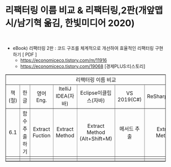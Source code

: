 # 리팩터링 이름 비교 & 리팩터링,2판(개앞맵시/남기혁 옮김, 한빛미디어 2020)

<br>

- eBook) 리팩터링 2판 : 코드 구조를 체계적으로 개선하여 효율적인 리팩터링 구현하기 [ PDF ]
  - https://economiceco.tistory.com/m/11916
  - https://economiceco.tistory.com/19068 [경제PLUS:티스토리]
  
<table border="1">
    <tr>
    <td colspan="7" align="center">리팩터링 이름 비교</td>
    </tr>
    <tr align="center">
        <td width=10px>책(절)</td>
        <td>한글</td>
        <td>영어Eng.</td>
        <td>ItelliJ IDEA(자바)</td>
        <td>Eclipse이클립스(자바)</td>
        <td>VS 2019(C#)</td>
        <td>ReSharper(C#)</td>
    </tr>
    <tr align="center">
        <td>6.1</td>
        <td>함수 추출하기</td>
        <td>Extract<br>Fuction</td>
        <td>Extract<br>Method</td>
        <td>Extract<br>Method<br>(Alt+Shift+M)</td>
        <td>메서드 추출</td>
        <td>Extract<br>Method</td>
    </tr>
    <tr align="center">
        <td></td>
        <td></td>
        <td></td>
        <td></td>
        <td></td>
        <td></td>
        <td></td>
    </tr>
    <tr align="center">
        <td></td>
        <td></td>
        <td></td>
        <td></td>
        <td></td>
        <td></td>
        <td></td>
    </tr>
</table>